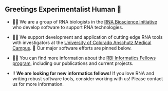 ## Greetings Experimentalist Human 👋

* 🙋‍♀️ We are a group of RNA biologists in the [RNA Bioscience Initiative](https://medschool.cuanschutz.edu/rbi)
  who develop software to support RNA technologies.
  
* 👩‍💻 We support development and application of cutting edge RNA tools with investigators at the
  [University of Colorado Anschutz Medical Campus](https://www.cuanschutz.edu). 📍 Our major software efforts are pinned below.

* 💁‍♂️ You can find more information about the
  [RBI Informatics Fellows program](https://medschool.cuanschutz.edu/rbi/training-and-education/informatics-fellows-program),
  including our publications and current projects.
  
* ‼️ **We are looking for new informatics fellows!** If you love RNA and writing robust software tools, consider working with us! Please contact us for more information.
